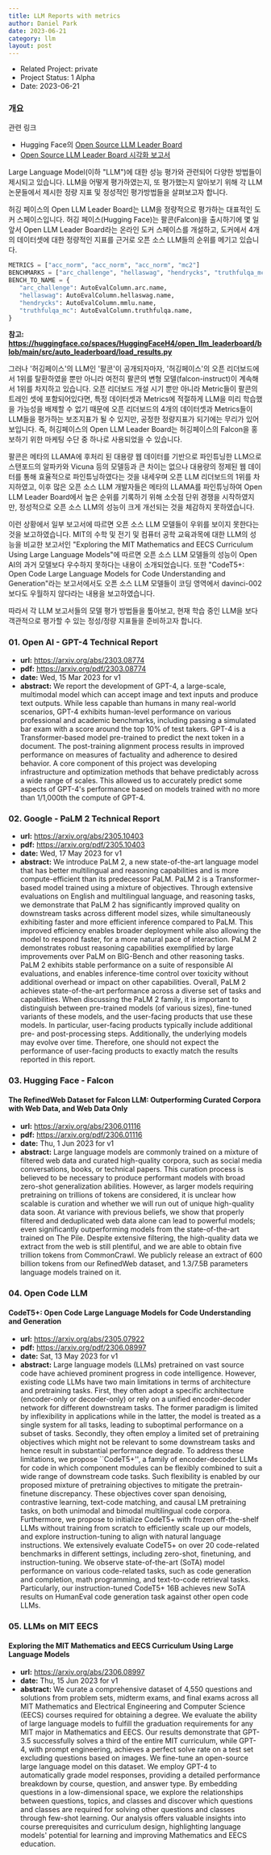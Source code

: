 ```yaml
---
title: LLM Reports with metrics
author: Daniel Park
date: 2023-06-21
category: llm
layout: post
---
```


- Related Project: private 
- Project Status: 1 Alpha
- Date: 2023-06-21


### 개요

관련 링크
- Hugging Face의 [Open Source LLM Leader Board](https://huggingface.co/spaces/HuggingFaceH4/open_llm_leaderboard)
- [Open Source LLM Leader Board 시각화 보고서](https://github.com/dsdanielpark/Open-LLM-Leaderboard-Report)


 Large Language Model(이하 "LLM")에 대한 성능 평가와 관련되어 다양한 방법들이 제시되고 있습니다. LLM을 어떻게 평가하였는지, 또 평가했는지 알아보기 위해 각 LLM 논문들에서 제시한 정량 지표 및 정성적인 평가방법들을 살펴보고자 합니다.
 
 허깅 페이스의 Open LLM Leader Board는 LLM을 정량적으로 평가하는 대표적인 도커 스페이스입니다.
 허깅 페이스(Hugging Face)는 팔콘(Falcon)을 출시하기에 몇 일 앞서 Open LLM Leader Board라는 온라인 도커 스페이스를 개설하고, 도커에서 4개의 데이터셋에 대한 정량적인 지표를 근거로 오픈 소스 LLM들의 순위를 메기고 있습니다. 

 ```python
METRICS = ["acc_norm", "acc_norm", "acc_norm", "mc2"]
BENCHMARKS = ["arc_challenge", "hellaswag", "hendrycks", "truthfulqa_mc"]
BENCH_TO_NAME = {
    "arc_challenge": AutoEvalColumn.arc.name,
    "hellaswag": AutoEvalColumn.hellaswag.name,
    "hendrycks": AutoEvalColumn.mmlu.name,
    "truthfulqa_mc": AutoEvalColumn.truthfulqa.name,
}
 ```
 **참고: <https://huggingface.co/spaces/HuggingFaceH4/open_llm_leaderboard/blob/main/src/auto_leaderboard/load_results.py>**
 
 그러나 '허깅페이스'의 LLM인 '팔콘'이 공개되자마자, '허깅페이스'의 오픈 리더보드에서 1위를 탈환하였을 뿐만 아니라 여전히 팔콘의 변형 모델(falcon-instruct)이 계속해서 1위를 차지하고 있습니다. 오픈 리더보드 개설 시기 뿐만 아니라 Metric들이 팔콘의 트레인 셋에 포함되어있다면, 특정 데이터셋과 Metrics에 적절하게 LLM을 미리 학습했을 가능성을 배제할 수 없기 때문에 오픈 리더보드의 4개의 데이터셋과 Metrics들이 LLM들을 평가하는 보조지표가 될 수 있지만, 공정한 정량지표가 되기에는 무리가 있어보입니다. 즉, 허깅페이스의 Open LLM Leader Board는 허깅페이스의 Falcon을 홍보하기 위한 마케팅 수단 중 하나로 사용되었을 수 있습니다.

 팔콘은 메타의 LLAMA에 후처리 된 대용량 웹 데이터를 기반으로 파인튜닝한 LLM으로 스탠포드의 알파카와 Vicuna 등의 모델등과 큰 차이는 없으나 대용량의 정제된 웹 데이터를 통해 효율적으로 파인튜닝하였다는 것을 내세우며 오픈 LLM 리더보드의 1위를 차지하였고, 이후 많은 오픈 소스 LLM 개발자들은 메타의 LLAMA를 파인튜닝하여 Open LLM Leader Board에서 높은 순위를 기록하기 위해 소숫점 단위 경쟁을 시작하였지만, 정성적으로 오픈 소스 LLM의 성능이 크게 개선되는 것을 체감하지 못하였습니다.
 
 이런 상황에서 일부 보고서에 따르면 오픈 소스 LLM 모델들이 우위를 보이지 못한다는 것을 보고하였습니다. MIT의 수학 및 전기 및 컴퓨터 공학 교육과목에 대한 LLM의 성능을 비교한 보고서인 "Exploring the MIT Mathematics and EECS Curriculum Using Large Language Models"에 따르면 오픈 소스 LLM 모델들의 성능이 Open AI의 과거 모델보다 우수하지 못하다는 내용이 소개되었습니다. 또한 "CodeT5+: Open Code Large Language Models for Code Understanding and Generation"라는 보고서에서도 오픈 소스 LLM 모델들이 코딩 영역에서 davinci-002보다도 우월하지 않다라는 내용을 보고하였습니다.

 따라서 각 LLM 보고서들의 모델 평가 방법들을 톺아보고, 현재 학습 중인 LLM을 보다 객관적으로 평가할 수 있는 정성/정량 지표들을 준비하고자 합니다.




### 01. Open AI - GPT-4 Technical Report
- **url:** <https://arxiv.org/abs/2303.08774>
- **pdf:** <https://arxiv.org/pdf/2303.08774>
- **date:** Wed, 15 Mar 2023 for v1
- **abstract:** We report the development of GPT-4, a large-scale, multimodal model which can accept image and text inputs and produce text outputs. While less capable than humans in many real-world scenarios, GPT-4 exhibits human-level performance on various professional and academic benchmarks, including passing a simulated bar exam with a score around the top 10% of test takers. GPT-4 is a Transformer-based model pre-trained to predict the next token in a document. The post-training alignment process results in improved performance on measures of factuality and adherence to desired behavior. A core component of this project was developing infrastructure and optimization methods that behave predictably across a wide range of scales. This allowed us to accurately predict some aspects of GPT-4's performance based on models trained with no more than 1/1,000th the compute of GPT-4.

### 02. Google - PaLM 2 Technical Report
- **url:** <https://arxiv.org/abs/2305.10403>
- **pdf:** <https://arxiv.org/pdf/2305.10403>
- **date:** Wed, 17 May 2023 for v1
- **abstract:** We introduce PaLM 2, a new state-of-the-art language model that has better multilingual and reasoning capabilities and is more compute-efficient than its predecessor PaLM. PaLM 2 is a Transformer-based model trained using a mixture of objectives. Through extensive evaluations on English and multilingual language, and reasoning tasks, we demonstrate that PaLM 2 has significantly improved quality on downstream tasks across different model sizes, while simultaneously exhibiting faster and more efficient inference compared to PaLM. This improved efficiency enables broader deployment while also allowing the model to respond faster, for a more natural pace of interaction. PaLM 2 demonstrates robust reasoning capabilities exemplified by large improvements over PaLM on BIG-Bench and other reasoning tasks. PaLM 2 exhibits stable performance on a suite of responsible AI evaluations, and enables inference-time control over toxicity without additional overhead or impact on other capabilities. Overall, PaLM 2 achieves state-of-the-art performance across a diverse set of tasks and capabilities. When discussing the PaLM 2 family, it is important to distinguish between pre-trained models (of various sizes), fine-tuned variants of these models, and the user-facing products that use these models. In particular, user-facing products typically include additional pre- and post-processing steps. Additionally, the underlying models may evolve over time. Therefore, one should not expect the performance of user-facing products to exactly match the results reported in this report.

### 03. Hugging Face - Falcon
#### The RefinedWeb Dataset for Falcon LLM: Outperforming Curated Corpora with Web Data, and Web Data Only
- **url:** <https://arxiv.org/abs/2306.01116>
- **pdf:** <https://arxiv.org/pdf/2306.01116>
- **date:** Thu, 1 Jun 2023 for v1
- **abstract:** Large language models are commonly trained on a mixture of filtered web data and curated high-quality corpora, such as social media conversations, books, or technical papers. This curation process is believed to be necessary to produce performant models with broad zero-shot generalization abilities. However, as larger models requiring pretraining on trillions of tokens are considered, it is unclear how scalable is curation and whether we will run out of unique high-quality data soon. At variance with previous beliefs, we show that properly filtered and deduplicated web data alone can lead to powerful models; even significantly outperforming models from the state-of-the-art trained on The Pile. Despite extensive filtering, the high-quality data we extract from the web is still plentiful, and we are able to obtain five trillion tokens from CommonCrawl. We publicly release an extract of 600 billion tokens from our RefinedWeb dataset, and 1.3/7.5B parameters language models trained on it.

### 04. Open Code LLM 
#### CodeT5+: Open Code Large Language Models for Code Understanding and Generation
- **url:** <https://arxiv.org/abs/2305.07922>
- **pdf:** <https://arxiv.org/pdf/2306.08997>
- **date:** Sat, 13 May 2023 for v1
- **abstract:** Large language models (LLMs) pretrained on vast source code have achieved prominent progress in code intelligence. However, existing code LLMs have two main limitations in terms of architecture and pretraining tasks. First, they often adopt a specific architecture (encoder-only or decoder-only) or rely on a unified encoder-decoder network for different downstream tasks. The former paradigm is limited by inflexibility in applications while in the latter, the model is treated as a single system for all tasks, leading to suboptimal performance on a subset of tasks. Secondly, they often employ a limited set of pretraining objectives which might not be relevant to some downstream tasks and hence result in substantial performance degrade. To address these limitations, we propose ``CodeT5+'', a family of encoder-decoder LLMs for code in which component modules can be flexibly combined to suit a wide range of downstream code tasks. Such flexibility is enabled by our proposed mixture of pretraining objectives to mitigate the pretrain-finetune discrepancy. These objectives cover span denoising, contrastive learning, text-code matching, and causal LM pretraining tasks, on both unimodal and bimodal multilingual code corpora. Furthermore, we propose to initialize CodeT5+ with frozen off-the-shelf LLMs without training from scratch to efficiently scale up our models, and explore instruction-tuning to align with natural language instructions. We extensively evaluate CodeT5+ on over 20 code-related benchmarks in different settings, including zero-shot, finetuning, and instruction-tuning. We observe state-of-the-art (SoTA) model performance on various code-related tasks, such as code generation and completion, math programming, and text-to-code retrieval tasks. Particularly, our instruction-tuned CodeT5+ 16B achieves new SoTA results on HumanEval code generation task against other open code LLMs.

### 05. LLMs on MIT EECS 
#### Exploring the MIT Mathematics and EECS Curriculum Using Large Language Models
- **url:** <https://arxiv.org/abs/2306.08997>
- **date:** Thu, 15 Jun 2023 for v1
- **abstract:** We curate a comprehensive dataset of 4,550 questions and solutions from problem sets, midterm exams, and final exams across all MIT Mathematics and Electrical Engineering and Computer Science (EECS) courses required for obtaining a degree. We evaluate the ability of large language models to fulfill the graduation requirements for any MIT major in Mathematics and EECS. Our results demonstrate that GPT-3.5 successfully solves a third of the entire MIT curriculum, while GPT-4, with prompt engineering, achieves a perfect solve rate on a test set excluding questions based on images. We fine-tune an open-source large language model on this dataset. We employ GPT-4 to automatically grade model responses, providing a detailed performance breakdown by course, question, and answer type. By embedding questions in a low-dimensional space, we explore the relationships between questions, topics, and classes and discover which questions and classes are required for solving other questions and classes through few-shot learning. Our analysis offers valuable insights into course prerequisites and curriculum design, highlighting language models' potential for learning and improving Mathematics and EECS education.